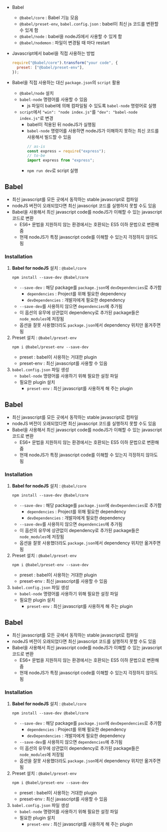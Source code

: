 - Babel

  - `@babel/core` : Babel 기능 모음
  - `@babel/preset-env`, `babel.config.json` : babel이 최신 js 코드를 변환할 수 있게 함
  - `@babel/node` : babel을 nodeJS에서 사용할 수 있게 함
  - `@babel/nodemon` : 파일이 변경될 때 마다 restart

- Javascript에서 babel을 직접 사용하는 방법
  ```javascript
  require("@babel/core").transform("your code", {
    preset: ["@babel/preset-env"],
  });
  ```
- Babel을 직접 사용하는 대신 `package.json`의 `script` 활용
  - `@babel/node` 설치
  - `babel-node` 명령어를 사용할 수 있음
    - js 파일이 babel에 의해 컴파일될 수 있도록 `babel-node` 명령어로 실행
  - `script`에서 `"win": "node index.js"`를 `"dev": "babel-node index.js"`로 변경
    - babel이 적용된 뒤 nodeJS가 실행됨
    - `babel-node` 명령어를 사용하면 nodeJS가 이해하지 못하는 최신 코드를 사용해서 빌드할 수 있음
      ```javascript
      // as-is
      const express = require("express");
      // to-be
      import express from "express";
      ```
    - `npm run dev`로 script 실행

## Babel

- 최신 javascript를 모든 곳에서 동작하는 stable javascript로 컴파일
- nodeJS 버전이 오래되었다면 최신 javascript 코드를 실행하지 못할 수도 있음
- Babel을 사용해서 최신 javascript code를 nodeJS가 이해할 수 있는 javascript 코드로 변환
  - ES6+ 문법을 지원하지 않는 환경에서는 호환되는 ES5 이하 문법으로 변환해줌
  - 현재 nodeJS가 특정 javascript code를 이해할 수 있는지 걱정하지 않아도 됨

### Installation

1. **Babel for nodeJS** 설치 : `@babel/core`
   ```shell
   npm install --save-dev @babel/core
   ```
   - `--save-dev` : 해당 package를 `package.json`에 `devDependencies`로 추가함
     - `dependencies` : Project를 위해 필요한 dependency
     - `devDependencies` : 개발자에게 필요한 dependency
   - `--save-dev`를 사용하지 않으면 `dependencies`에 추가됨
   - 이 옵션의 유무에 상관없이 dependency로 추가된 package들은 `node_modules`에 저장됨
   - 옵션을 잘못 사용했더라도 `package.json`에서 dependency 위치만 옮겨주면 됨
2. Preset 설치 : `@babel/preset-env`
   ```shell
   npm i @babel/preset-env --save-dev
   ```
   - preset : babel이 사용하는 거대한 plugin
   - preset-env : 최신 javascript를 사용할 수 있음
3. `babel.config.json` 파일 생성
   - `babel-node` 명령어를 사용하기 위해 필요한 설정 파일
   - 필요한 plugin 설치
     - `preset-env` : 최신 javascript를 사용하게 해 주는 plugin

## Babel

- 최신 javascript를 모든 곳에서 동작하는 stable javascript로 컴파일
- nodeJS 버전이 오래되었다면 최신 javascript 코드를 실행하지 못할 수도 있음
- Babel을 사용해서 최신 javascript code를 nodeJS가 이해할 수 있는 javascript 코드로 변환
  - ES6+ 문법을 지원하지 않는 환경에서는 호환되는 ES5 이하 문법으로 변환해줌
  - 현재 nodeJS가 특정 javascript code를 이해할 수 있는지 걱정하지 않아도 됨

### Installation

1. **Babel for nodeJS** 설치 : `@babel/core`
   ```shell
   npm install --save-dev @babel/core
   ```
   - `--save-dev` : 해당 package를 `package.json`에 `devDependencies`로 추가함
     - `dependencies` : Project를 위해 필요한 dependency
     - `devDependencies` : 개발자에게 필요한 dependency
   - `--save-dev`를 사용하지 않으면 `dependencies`에 추가됨
   - 이 옵션의 유무에 상관없이 dependency로 추가된 package들은 `node_modules`에 저장됨
   - 옵션을 잘못 사용했더라도 `package.json`에서 dependency 위치만 옮겨주면 됨
2. Preset 설치 : `@babel/preset-env`
   ```shell
   npm i @babel/preset-env --save-dev
   ```
   - preset : babel이 사용하는 거대한 plugin
   - preset-env : 최신 javascript를 사용할 수 있음
3. `babel.config.json` 파일 생성
   - `babel-node` 명령어를 사용하기 위해 필요한 설정 파일
   - 필요한 plugin 설치
     - `preset-env` : 최신 javascript를 사용하게 해 주는 plugin

## Babel

- 최신 javascript를 모든 곳에서 동작하는 stable javascript로 컴파일
- nodeJS 버전이 오래되었다면 최신 javascript 코드를 실행하지 못할 수도 있음
- Babel을 사용해서 최신 javascript code를 nodeJS가 이해할 수 있는 javascript 코드로 변환
  - ES6+ 문법을 지원하지 않는 환경에서는 호환되는 ES5 이하 문법으로 변환해줌
  - 현재 nodeJS가 특정 javascript code를 이해할 수 있는지 걱정하지 않아도 됨

### Installation

1. **Babel for nodeJS** 설치 : `@babel/core`
   ```shell
   npm install --save-dev @babel/core
   ```
   - `--save-dev` : 해당 package를 `package.json`에 `devDependencies`로 추가함
     - `dependencies` : Project를 위해 필요한 dependency
     - `devDependencies` : 개발자에게 필요한 dependency
   - `--save-dev`를 사용하지 않으면 `dependencies`에 추가됨
   - 이 옵션의 유무에 상관없이 dependency로 추가된 package들은 `node_modules`에 저장됨
   - 옵션을 잘못 사용했더라도 `package.json`에서 dependency 위치만 옮겨주면 됨
2. Preset 설치 : `@babel/preset-env`
   ```shell
   npm i @babel/preset-env --save-dev
   ```
   - preset : babel이 사용하는 거대한 plugin
   - preset-env : 최신 javascript를 사용할 수 있음
3. `babel.config.json` 파일 생성
   - `babel-node` 명령어를 사용하기 위해 필요한 설정 파일
   - 필요한 plugin 설치
     - `preset-env` : 최신 javascript를 사용하게 해 주는 plugin
